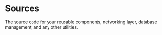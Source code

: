 # Sources
The source code for your reusable components, networking layer, database management, and any other utilities.
